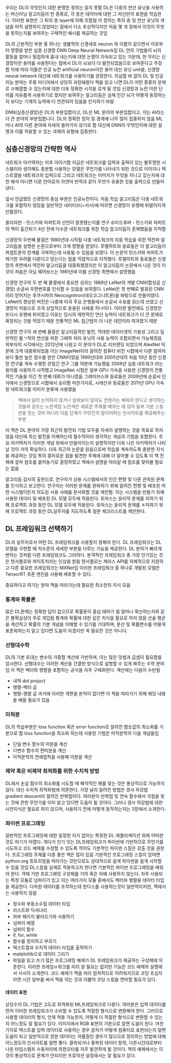 우리는 DL이 무엇인지 대한 분명한 정의는 알지 못함
DL은 다층의 연산 유닛을 사용하는 머신러닝 알고리듬의 한 종류로, 각 층은 데이터에 대한 그 자신만의 표현을 학습한다.
이러한 표현은 그 뒤의 층 layer에 의해 조합됨
이 정의는 특히 층 및 연산 유닛의 개념을 아직 설명하지 않았따는 점에서 다소 추상적이지만 처음 몇 개 장에서 이것이 무엇을 뜻하는지를 보여주는 구체적인 예시를 제공하는 것임

DL의 근본적인 부분 중 하나는 생물학의 신경세포 neuron 와 이름이 같으면서 이로부터 영향을 받은 심층 신경망 DNN Deep Neural Network임
DL 안의 기법들이 뇌의 활동을 얼마나 밀접하게 흉내 내는지에 대한 논쟁이 지속되고 있는 가운데, 한 무리는 신경망이란 용어를 사용한다는 점에서 DL이 뇌보다 더 발전되었음으로 보여준다고 주장함
이에 따라 이들은 인공 뉴런 artificial neuron이란 용어 대신 유닛 unit을, 신경망 neural network 대신에 네트워크를 사용하기를 권장한다. 의심할 바 없이 DL 및 인공지능 분야는 주류 미디어에서 상당히 과장돼왔다 
책을 읽고 나면 DL이 어떤 종류의 문제르 ㄹ해결할 수 있는지에 대한 더욱 정확한 시각을 갖게 될 것임
신경망과 뉴런 이란 단어를 자유롭게 사용하기로 했지만 보여주는 알고리듬은 실제 인간 뇌가 어떻게 동장하는지 보다는 기계의 능력에 더 연관되어 있음을 인식하기 바람

DNN(심층신경망)은 DL의 부분집합이고, DL은 ML 분야의 부분집합이고, 이는 AI라는 더 큰 분야의 부분집합니다.
DL의 정확한 정의 및 경계에 너무 많이 집중하지 않음
ML이나 AI의 다른 분야에 자세히 들어가지 않기로 함
대신에 DNN이 무엇인지에 대한 설명과 이를 적용할 수 있는 과제의 유형에 집중한다.

## 심층신경망의 간략한 역사
네트워크 아키텍처는 이후 이야기함
지금은 네트워크를 입력과 출력이 있는 불투명한 시스템이라 생각해도 충분함
사용하는 모델은 무언가를 나타내기 위한 것으로 이미지나 텍스트열을 네트워크의 입력으로 그리고 네트워크는 이미지가 무엇을 지니고 있는지에 대한 해석 아니면 다른 언어로의 자연어 번역과 같이 무언가 유용한 것을 출력으로 만들어낸다.

앞서 언급했듯 신경망의 중심 부분은 인공뉴런이다.
처음 학습 알고리듬은 다층 네트워크를 포함하지 않았음 일반적인 내러티브(=서사)에 따르면 신경망이 유행에 뒤떨어지게 만들었다.

올리자란 - 민스키와 파퍼트의 선언이 잘못됐는지를 연구
슈미드후버 - 민스키와 파퍼트의 책이 출간되기 4년 전에 다수준 네트워크를 위한 학습 알고리듬이 존재했음을 지적함

신경망의 두번째 물결은 1980년대 시작됨
다층 네트워크의 자동 학습을 위한 역전파 알고리듬을 설명한 논문으로부터 크게 영향을 받았다.
루멜하트와 동료들은 이 알고리듬이 퍼셉트론의 한계를 극복하는데 사용될 수 있음을 보였다.
이 논문이 민스키와 파퍼트가 제기한 우려를 다룬다고 믿는다는 점을 직접적으로 지적했다.
루멜하트와 동료들은 신경망의 측면에서 역전파 알고리듬을 대중화했겠지만
이 알고리듬이 논문에서 나온 것이 이것이 처음은 아님
웨어보스는 1981년에 이를 신경망 측면에서 설명했음

신경망 연구의 두 번 째 물결에서 중요한 성과는 1989년 LeNet의 개발 CNN(합성곱 신경망)
손글씨 우편번호를 인식할 수 있음을 보여줬다. LeNet은 첫 번째로 발표된 CNN이라 믿어지는 후쿠시마의 Neocognitron(네오코그니트론)을 바탕으로 만들어졌다.
LeNet의 향상된 버진은 나중에 미국 주요 은행들에서 손글씨 수표를 읽는데 쓰였고 신경망이 처음으로 크게 상업적으로 응용된 사례중 하나이다.
이러한 발전에도 신경망은 또다시 유행에 뒤처졌고 이유는 당시의 제한적인 연산 능력이 네트워크가 더 큰 문제로 확장되는 것을 막았기 때문
전통적인 ML 접근법이 더 나은 대안이라 여겨졌기 때문

신경망 연구의 세 번째 물결은 알고리듬적인 발전, 막대한 데이터셋의 가용성 그리고 일반적인 몸ㄱ적의 연산을 위한 그래픽 처리 유닛의 사용 능력이 조합되면서 가능해졌음
외부자의 시각에서는 2012년에 나왔고 이 분야가 DL로 리브랜딩 되었으며 AlexNet 덕분에 크게 대중화되었음
이는 ImageNet이라 알려진 컴퓨터 비전 시합에서 다른 참여자보다 훨씬 높은 점수를 받은 CNN이였음
1990년대와 2000년대의 처음 10년 동안 신경망 연구를 계속 수행한 끈질긴 연구 그룹 덕분에 가능했음
2006년 심층 네트워크 라는 용어를 사용하기 시작했고
ImageNet 시험은 일부 GPU 가속을 사용한 신경망이 전통적인 기술을 이긴 첫 번째 대회가 아니였음
그레이브스와 동료들은 2009년에 손글씨 인식에서 신경망으로 시합에서 승리함
마찬가지로, 시레산과 동료들은 2011년 GPU 가속된 네트워크를 이미지 분류에 사용했음

> 책에서 달리 논의하지 않거나 살펴보지 않아도 언젠가는 배워야 한다고 생각하는 것들의 강조는 노란색임
> 노란색은 새로운 주제를 배우는 데 있어 일부 기본 스킬만을 얻는 것이 아니라 다음 단계가 무엇인지 알아야하는 인사이트를 제공해주는 부분

이 책은 DL 분야의 가장 최근의 발전되 기법 모두를 자세히 설명하는 것을 목표로 하지 않음 대신에 최신 발전을 이해하는데 필수적이라 생각하는 개념과 기법을 포함한다.
주요 아키텍처가 이러한 개념 위에서 만들어지는지 설명하지만 더욱 나은 아키텍처가 나타날 것이 거의 확실하다.
더욱 최근의 논문을 읽음으로써 학습을 계속하도록 충분한 지식을 제공하는 것임
특히 흥미로운 점을 발견한 주제에 대해 더 알아볼 수 있도록 이 책 전체에 걸쳐 참조를 흩어놓기로 결정하였고
책에서 설명을 따라갈 때 참조를 찾아볼 필요는 없음

알고리듬 감사의 출현으로, 연구자가 상용 시스템에서의 인간 편향 및 다른 관측된 문제를 인식하고 보고한다. 연구자는 이러한 문제를 완화하기 위해 알려진 편향 및 배포된 어떤 시스템이든지 의도된 사용 사례를 문서화할 것을 제안함. 이는 시스템을 만들기 위해 사용된 데이터 및 배포된 DL 모델 모두에 적용된다. 토마스는 윤리적 문제를 피하기 위해 프로젝트 과정 동안 DL 모델 모두에 적용된다. 토마스는 윤리적 문제를 ㅎ피하기 위해 프로젝트 과정 동안 DL실무자를 지도하도록 질문 체크리스트를 제안한다.

## DL 프레임워크 선택하기
DL의 실무자로서 어떤 DL 프레임워크를 사용할지 정해야 한다.
DL 프레임워크는 DL 모델을 구현할 때 저수준의 세세한 부분을 다루는 기능을 제공한다.
DL 분야가 빠르게 변하는 것처럼 다른 프레임워크도 그러하다.
본격적인 프레임워크 중 가장 인기있는 것은 텐서플로와 파이토치라는 인상을 받음
텐서플로는 케라스 API를 자체적으로 지원하고 다른 중요한 프레임워크는 MXNet임
이러한 프레임워크 중 하나로 개발된 모델은 TensorRT 추론 엔진을 사용해 배포할 수 있다.

중요하다고 여기는 분야
책을 따라가는데 필요한 최소한의 지식 모음

### 통계와 확률론
많은 DL문제는 정확한 답이 없으므로 확률론이 중심 테마가 됨
얼마나 확신하는지와 같은 불확실성이 주로 개입됨
통계와 확률에 대한 깊은 지식을 필요로 하지 않음
산술 평균을 계산하고 확률의 기본 개념을 이해할 수 있기를 기대하며, 분산 및 확률변수를 어떻게 표준화하는지 알고 있다면 도움이 되겠지만 꼭 필요한 것은 아니다.

### 선형대수학
DL의 기본 토대는 변수의 가중합 계산에 기반하며, 이는 많은 덧셈과 곱셈이 필요함을 암시한다.
선형대수는 이러한 계산을 간결한 방식으로 설명할 수 있게 해주는 수학 분야임
이 책은 벡터와 행렬을 포함하는 공식을 자주 구체화한다.
계산에는 다음이 수반됨
- 내적 dot projuct
- 행렬-벡터 곱
- 행렬-행렬 곱
과거에 이러한 개면을 본적이 없다면 이 책을 따라가기 위해 해당 내용을 배울 필요가 있음

### 미적분
DL의 학습부분은 loss function 혹은 error function로 알려진 함숫값의 최소화를 기본으로 함
loss function을 최소화 하는데 사용된 기법은 미적분학의 다음 개념들임
- 단일 변수 함수의 미분을 계산
- 다변수 함수의 편미분을 계산
- 미적분학의 연쇄법칙을 사용해 미분을 계산

### 제약 혹은 비제약 최적화를 위한 수치적 방법
DL에서 손실 함수의 최소화를 시도할 때 해석적인 해를 찾는 것은 통상적으로 가능하지 않다. 대신 수치적 최적화법에 의존한다. 가장 널리 알려진 방법은 경사 하강법 gradient descent라 알려진 반복법이다. 여러분이 반복법 및 연속 함수에서 극점을 찾는 것에 관한 무언가를 이미 알고 있다면 도움이 될 것이다. 그러나 경사 하강법에 대한 사전지식은 필요로 하지 않으며, 사용하기 전에 어떻게 동작하는지는 3장에서 소개한다.

### 파이썬 프로그래밍
일반적인 프로그래밍에 대한 일정한 지식 없이는 특정한 DL 애플리케이션 외에 어떠한 것도 하기가 어렵다. 게다가 인기 잇는 DL프레임워크가 파이썬에 기반하므로 무언가를 시도하고 코드 예제를 수정할 수 있도록 적어도 기본적인 파이썬 스킬은 갖출 것을 권한다.
프로그래밍 주제를 다룬 좋은 책은 많이 있음 기본적인 프로그래밍 스킬이 있따면 python.org 튜토리얼을 따라가는 것만으로도 상대적으로 쉽게 파이썬을 쉽게 시작할 수 있을 것임
DL스킬을 실제로 적용하고자 한다면 기본적인 파이썬 프로그래밍을 배워야 한다. 
객체 기반 프로그래밍 구성체를 거의 혹은 아예 사용하지 않는다. 자주 사용되는 특정 모듈로 넘파이가 있고 이는 여러가지 모듈 중에서도 벡터와 행렬용 데이터 타입을 제공한다. 다차원 데이터를 조작하는데 판다스를 사용하는것이 일반적이지만, 책에서는 사용하지 않음
- 정수와 부동소수점 데이터 타입
- 리스트와 딕셔너리
- 외부 패키지 불러오기와 사용하기
- 넘파이 배열
- 넘파이 함수
- if, for, while
- 함수를 정의하고 부르기
- 텍스트열과 수치적 데이터 타입을 출력하기
- matplotlib으로 데이터 그리기
- 파일을 읽고 쓰기
많은 프로그래밍 예제가 DL 프레임워크가 제공하는 구성체에 의존한다. 이러한 프레임ㅁ워크를 미리 알 필요는 없지만 기능은 코드 예제의 설명에서 서서히 소개한다. 코드 예제가 책을 따라 점차적으로 어려워지므로 코딩 초심자라면 시간 일부를 써서 책을 익는 것과 더불어 코딩 스킬을 연마할 필요가 있다.

#### 데이터 표현
상당수의 DL 기법은 고도로 최적화된 ML프레임워크로 다룬다. 여러분은 입력 데이터를 먼저 이러한 프레임워크가 소비할 수 있도록 적절한 형식으로 변환해야 한다. 그러므로 사용할 데이터의 형식, 언제 적용 가능한지, 어떻게 더 적절한 형식으로 변환할 수 있는지 어느정도 알 필요가 있다. 
이미지에서 RGB 표현의 기본으로 알면 도움이 된다.
마찬가지로 텍스트를 입력 데이터로 사용하는 경우 글자가 어떻게 컴퓨터로 표현되는지 알면 도움이 되고
일반적으로 원본 데이터는 저품질인 경우가 많으므로 정리하는 방법에 대해 어느정도의 인사이트를 알면 좋다.
결측되거나 중복된 데이터 항목, 다른시간대로부터 나온 타임스탬프 수동처리에 의한오타를 자주 발견하게 될 것이다. 책의 예제에서는 이것이 통상적으로 문제가 안되지만 프로덕션 설정에서는 알 필요가 있다. 